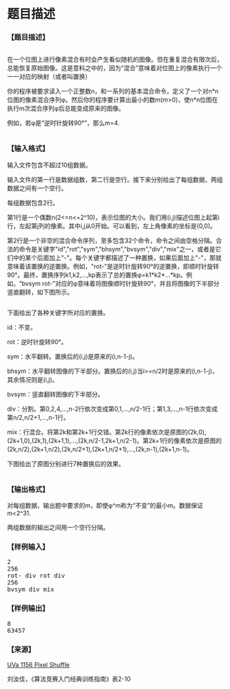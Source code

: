 # 题目描述


<h3>
【题目描述】
</h3>
<center>
<img src="/upload/image/20140118/20140118220646_68808.jpg" alt=""/>
</center>
<p>
在一个位图上进行像素混合有时会产生看似随机的图像。但在重复混合有限次后，总能恢复原始图像。这是意料之中的，因为“混合”意味着对位图上的像素执行一个一一对应的映射（或者叫置换）
</p>
<p>
你的程序被要求读入一个正整数n，和一系列的基本混合命令，定义了一个对n*n位图的像素混合序列φ。然后你的程序要计算出最小的数m(m&gt;0)，使n*n位图在执行m次混合序列φ后总能变成原来的图像。
</p>
<p>
例如，若φ是“逆时针旋转90°”，那么m=4.
</p>
<center>
<img src="/upload/image/20140118/20140118221446_63784.jpg" alt=""/>
</center>
<h3>
【输入格式】
</h3>
<p>
输入文件包含不超过10组数据。
</p>
<p>
输入文件的第一行是数据组数，第二行是空行。接下来分别给出了每组数据，两组数据之间有一个空行。
</p>
<p>
每组数据包含2行。
</p>
<p>
第1行是一个偶数n(2&lt;=n&lt;=2^10)，表示位图的大小。我们用(i,j)描述位图上起第i行，左起第j列的像素。其中i,j从0开始。可以看到，左上角像素的坐标是(0,0)。
</p>
<p>
第2行是一个非空的混合命令序列，至多包含32个命令，命令之间由空格分隔。合法的命令是关键字&#34;id&#34;,&#34;rot&#34;,&#34;sym&#34;,&#34;bhsym&#34;,&#34;bvsym&#34;,&#34;div&#34;,&#34;mix&#34;之一，或者是它们中的某个后面加上&#34;-&#34;。每个关键字都描述了一种置换，如果后面加上&#34;-&#34;，那就意味着该置换的逆置换。例如，&#34;rot-&#34;是逆时针旋转90°的逆置换，即顺时针旋转90°。最终，置换序列k1,k2,...,kp表示了总的置换φ=k1*k2*...*kp。例如，“bvsym rot-”对应的φ意味着将图像顺时针旋转90°，并且将图像的下半部分竖直翻转，如下图所示。
</p>
<center>
<img src="/upload/image/20140118/20140118222348_59511.jpg" alt=""/>
</center>
<p>
下面给出了各种关键字所对应的置换。
</p>
<p>
id：不变。
</p>
<p>
rot：逆时针旋转90°。
</p>
<p>
sym：水平翻转。置换后的(i,j)是原来的(i,n-1-j)。
</p>
<p>
bhsym：水平翻转图像的下半部分。置换后的(i,j)当i&gt;=n/2时是原来的(i,n-1-j)，其余情况则是(i,j)。
</p>
<p>
bvsym：竖直翻转图像的下半部分。
</p>
<p>
div：分割。第0,2,4,...,n-2行依次变成第0,1,...,n/2-1行；第1,3,...,n-1行依次变成第n/2,n/2+1,...,n-1行。
</p>
<p>
mix：行混合。将第2k和第2k+1行交错。第2k行的像素依次是原图的(2k,0),(2k+1,0),(2k,1),(2k+1,1),...,(2k,n/2-1,2k+1,n/2-1)。第2k+1行的像素依次是原图的(2k,n/2),(2k+1,n/2),(2k,n/2+1),(2k+1,n/2+1),...,(2k,n-1),(2k+1,n-1)。
</p>
<p>
下图给出了原图分别进行7种置换后的效果。
</p>
<center>
<img src="/upload/image/20140118/20140118223314_37226.jpg" alt=""/>
</center>
<h3>
【输出格式】
</h3>
<p>
对每组数据，输出题中要求的m，即使φ^m称为“不变”的最小m。数据保证m&lt;2^31.
</p>
<p>
两组数据的输出之间用一个空行分隔。
</p>
<h3>
【样例输入】
</h3>
<pre>2
256
rot- div rot div
256
bvsym div mix
</pre>
<h3>
【样例输出】
</h3>
<pre>8
63457
</pre>
<h3>
【来源】
</h3>
<p>
<a href="http://uva.onlinejudge.org/index.php?option=com_onlinejudge&amp;Itemid=8&amp;category=485&amp;page=show_problem&amp;problem=3597" target="_blank">UVa 1156 Pixel Shuffle</a> 
</p>
<p>
刘汝佳，《算法竞赛入门经典训练指南》表2-10
</p>
